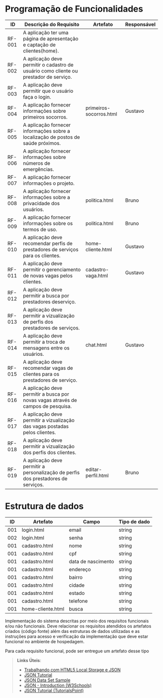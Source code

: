 # Programação de Funcionalidades

|ID    | Descrição do Requisito  | Artefato |Responsável|
|------|-----------------------------------------|----|-------|
|RF-001| A aplicação ter uma página de apresentação e captação de clientes(home). |  |
|RF-002| A aplicação deve permitir o cadastro de usuário como cliente ou prestador de serviço. |  |
|RF-003| A aplicação deve permitir que o usuário faça o login. |  |
|RF-004| A aplicação fornecer informações sobre primeiros socorros. | primeiros-socorros.html |Gustavo|
|RF-005| A aplicação fornecer informações sobre a localização de postos de saúde próximos. |  |
|RF-006| A aplicação fornecer informações sobre números de emergências. |  |
|RF-007| A aplicação fornecer informações o projeto. |  |
|RF-008| A aplicação fornecer informações sobre a privacidade dos usuários. | politica.html |Bruno|
|RF-009| A aplicação fornecer informações sobre os termos de uso. | politica.html | Bruno |
|RF-010| A aplicação deve recomendar perfis de prestadores de serviços para os clientes. | home-cliente.html |Gustavo|
|RF-011| A aplicação deve permitir o gerenciamento de novas vagas pelos clientes. | cadastro-vaga.html |Gustavo|
|RF-012| A aplicação deve permitir a busca por prestadores deserviço. |  |
|RF-013| A aplicação deve permitir a vizualização de perfis dos prestadores de serviços. |  |
|RF-014| A aplicação deve permitir a troca de mensagens entre os usuários. | chat.html |Gustavo|
|RF-015| A aplicação deve recomendar vagas de clientes para os prestadores de serviço. |  |
|RF-016| A aplicação deve permitir a busca por novas vagas através de campos de pesquisa. |  |
|RF-017| A aplicação deve permitir a vizualização das vagas postadas pelos clientes. |  |
|RF-018| A aplicação deve permitir a vizualização dos perfis dos clientes. |  |
|RF-019| A aplicação deve permitir a personalização de perfis dos prestadores de serviços. | editar-perfil.html | Bruno |


# Estrutura de dados
|ID    |Artefato| Campo | Tipo de dado |
|----|-------------|--------|---------|
|001| login.html  | email |string|
|002| login.html  | senha |string|
|001| cadastro.html  | nome |string|
|001| cadastro.html  | cpf |string|
|001| cadastro.html  | data de nascimento |string|
|001| cadastro.html  | endereço |string|
|001| cadastro.html  | bairro |string|
|001| cadastro.html  | cidade |string|
|001| cadastro.html  | estado |string|
|001| cadastro.html  | telefone |string|
|001| home-cliente.html  |busca|string|

Implementação do sistema descritas por meio dos requisitos funcionais e/ou não funcionais. Deve relacionar os requisitos atendidos os artefatos criados (código fonte) além das estruturas de dados utilizadas e as instruções para acesso e verificação da implementação que deve estar funcional no ambiente de hospedagem.

Para cada requisito funcional, pode ser entregue um artefato desse tipo

> **Links Úteis**:
>
> - [Trabalhando com HTML5 Local Storage e JSON](https://www.devmedia.com.br/trabalhando-com-html5-local-storage-e-json/29045)
> - [JSON Tutorial](https://www.w3resource.com/JSON)
> - [JSON Data Set Sample](https://opensource.adobe.com/Spry/samples/data_region/JSONDataSetSample.html)
> - [JSON - Introduction (W3Schools)](https://www.w3schools.com/js/js_json_intro.asp)
> - [JSON Tutorial (TutorialsPoint)](https://www.tutorialspoint.com/json/index.htm)
